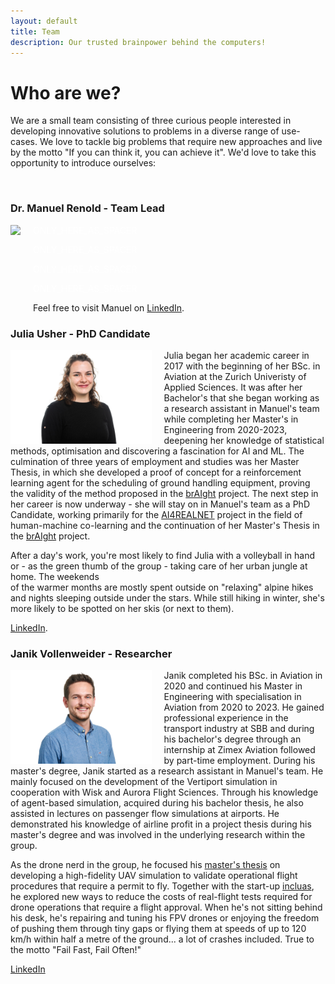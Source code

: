 ```yaml
---
layout: default
title: Team
description: Our trusted brainpower behind the computers!
---
```


# **Who are we?**
We are a small team consisting of three curious people interested in developing innovative solutions to problems in a diverse range of use-cases. We love to tackle big problems
that require new approaches and live by the motto "If you can think it, you can achieve it". We'd love to take this opportunity to introduce ourselves:

<br>

### Dr. Manuel Renold - Team Lead
<img src="./../pictures/manuel.jpg" align="left" height="150" style="margin-right: 20px">
<!--The code below is only used as spacer-->
<html>
  <p style="color:white;">ONLY_HERE_AS_SPACER</p>
</html>
<!--The code below is only used as spacer-->
<html>
  <p style="color:white;">ONLY_HERE_AS_SPACER</p>
</html>
<!--The code below is only used as spacer-->
<html>
  <p style="color:white;">ONLY_HERE_AS_SPACER</p>
</html>
<!--The code below is only used as spacer-->
<html>
  <p style="color:white;">ONLY_HERE_AS_SPACER</p>
</html>

Feel free to visit Manuel on [LinkedIn](https://www.linkedin.com/in/manuel-renold-46b07287/).
<br>

### Julia Usher - PhD Candidate
<img src="./../pictures/julia.jpg" align="left" height="150" style="margin-right: 20px">

Julia began her academic career in 2017 with the beginning of her BSc. in Aviation at the Zurich Univeristy of Applied Sciences. It was after her Bachelor's that she began
working as a research assistant in Manuel's team while completing her Master's in Engineering from 2020-2023, deepening her knowledge of statistical methods, optimisation
and discovering a fascination for AI and ML. The culmination of three years of employment and studies was her Master Thesis, in which she developed a proof of concept for a
reinforcement learning agent for the scheduling of ground handling equipment, proving the validity of the method proposed in the [brAIght](./projects/braight.md) project. The next step in her career
is now underway - she will stay on in Manuel's team as a PhD Candidate, working primarily for the [AI4REALNET](./projects/ai4realnet.md)
project in the field of human-machine co-learning and the continuation of her Master's Thesis in the [brAIght](./projects/braight.md) project.

After a day's work, you're most likely to find Julia with a volleyball in hand or - as the green thumb of the group - taking care of her urban jungle at home. The weekends  
of the warmer months are mostly spent outside on "relaxing" alpine hikes and nights sleeping outside under the stars. While still hiking in winter, she's more likely to
be spotted on her skis (or next to them).

[LinkedIn](https://www.linkedin.com/in/juliausher/).
<br>

### Janik Vollenweider - Researcher

<img src="./../pictures/janik.jpg" align="left" height="150" style="margin-right: 20px">

Janik completed his BSc. in Aviation in 2020 and continued his Master in Engineering with specialisation in Aviation from 2020 to 2023. He gained professional
experience in the transport industry at SBB and during his bachelor's degree through an internship at Zimex Aviation followed by part-time employment. During his 
master's degree, Janik started as a research assistant in Manuel's team. He mainly focused on the development of the Vertiport simulation in cooperation with Wisk and 
Aurora Flight Sciences. Through his knowledge of agent-based simulation, acquired during his bachelor thesis, he also assisted in lectures on passenger flow simulations 
at airports. He demonstrated his knowledge of airline profit in a project thesis during his master's degree and was involved in the underlying research within the group.

As the drone nerd in the group, he focused his [master's thesis](./paper_theses/MT_janik_vollenweider.md) on developing a high-fidelity UAV simulation to validate operational flight procedures that require a 
permit to fly. Together with the start-up [incluas](https://incluas.ch/), he explored new ways to reduce the costs of real-flight tests required for drone operations that require a 
flight approval. When he's not sitting behind his desk, he's repairing and tuning his FPV drones or enjoying the freedom of pushing them through tiny gaps or flying 
them at speeds of up to 120 km/h within half a metre of the ground... a lot of crashes included. True to the motto "Fail Fast, Fail Often!"

[LinkedIn](https://www.linkedin.com/in/janik-vollenweider-1144bb1a2)
